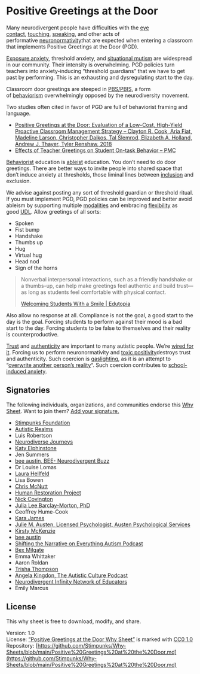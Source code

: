 # Positive Greetings at the Door

Many neurodivergent people have difficulties with the [eye contact](https://stimpunks.org/eye-contact/), [touching](https://stimpunks.org/access/perceptual-worlds/), [speaking](https://stimpunks.org/glossary/situational-mutism/), and other acts of performative [neuronormativity](https://stimpunks.org/glossary/neuronormativity/)that are expected when entering a classroom that implements Positive Greetings at the Door (PGD).

[Exposure anxiety](https://stimpunks.org/glossary/exposure-anxiety/), threshold anxiety, and [situational mutism](https://stimpunks.org/glossary/situational-mutism/) are widespread in our community. Their intensity is overwhelming. PGD policies turn teachers into anxiety-inducing “threshold guardians” that we have to get past by performing. This is an exhausting and dysregulating start to the day.

Classroom door greetings are steeped in [PBS/PBIS](https://stimpunks.org/glossary/behaviorism/), a form of [behaviorism](https://stimpunks.org/glossary/behaviorism/) overwhelmingly opposed by the neurodiversity movement.

Two studies often cited in favor of PGD are full of behaviorist framing and language.

- [Positive Greetings at the Door: Evaluation of a Low-Cost, High-Yield Proactive Classroom Management Strategy – Clayton R. Cook, Aria Fiat, Madeline Larson, Christopher Daikos, Tal Slemrod, Elizabeth A. Holland, Andrew J. Thayer, Tyler Renshaw, 2018](https://journals.sagepub.com/doi/abs/10.1177/1098300717753831)
- [Effects of Teacher Greetings on Student On-task Behavior – PMC](https://www.ncbi.nlm.nih.gov/pmc/articles/PMC1885415/)

[Behaviorist](https://stimpunks.org/glossary/behaviorism/) education is [ableist](https://stimpunks.org/glossary/ableism/) education.
You don’t need to do door greetings. There are better ways to invite people into shared space that don’t induce anxiety at thresholds, those liminal lines between [inclusion](https://stimpunks.org/glossary/inclusion/) and exclusion.

We advise against posting any sort of threshold guardian or threshold ritual. If you must implement PGD, PGD policies can be improved and better avoid ableism by supporting multiple [modalities](https://stimpunks.org/glossary/modality/) and embracing [flexibility](https://stimpunks.org/glossary/flexibility/) as good [UDL](https://stimpunks.org/glossary/universal-design-for-learning/). Allow greetings of all sorts:

- Spoken
- Fist bump
- Handshake
- Thumbs up
- Hug
- Virtual hug
- Head nod
- Sign of the horns

> Nonverbal interpersonal interactions, such as a friendly handshake or a thumbs-up, can help make greetings feel authentic and build trust—as long as students feel comfortable with physical contact.
> 
> [Welcoming Students With a Smile | Edutopia](https://www.edutopia.org/article/welcoming-students-smile/)

Also allow no response at all. Compliance is not the goal, a good start to the day is the goal. Forcing students to perform against their mood is a bad start to the day. Forcing students to be false to themselves and their reality is counterproductive.

[Trust](https://stimpunks.org/glossary/trust/) and [authenticity](https://stimpunks.org/glossary/very-grand-emotions/) are important to many autistic people. We’re [wired for it](https://stimpunks.org/glossary/canary/). Forcing us to perform neuronormativity and [toxic positivity](https://stimpunks.org/glossary/toxic-positivity/)destroys trust and authenticity. Such coercion is [gaslighting](https://medium.com/@sheaemmafett/10-things-i-wish-i-d-known-about-gaslighting-22234cb5e407), as it is an attempt to “[overwrite another person’s reality](https://medium.com/@sheaemmafett/10-things-i-wish-i-d-known-about-gaslighting-22234cb5e407)“. Such coercion contributes to [school-induced anxiety](https://stimpunks.org/glossary/school-induced-anxiety/).

## Signatories

The following individuals, organizations, and communities endorse this [Why Sheet](https://stimpunks.org/why/). Want to join them? [Add your signature.](https://stimpunks.org/fieldguide/operations/forms/sign-why-sheet/)

- [Stimpunks Foundation](https://stimpunks.org/)
- [Autistic Realms](https://www.autisticrealms.com)
- Luis Robertson
- [Neurodiverse Journeys](https://www.neurodiversejourneys.com)
- [Katy Elphinstone](https://www.neurofabulous.org.uk)
- Jen Summers
- [bee austin, BEE- Neurodivergent Buzz](https://www.facebook.com/bee.neurodivergentbuzz/)
- Dr Louise Lomas
- [Laura Hellfeld](https://laurahellfeld.co.uk)
- Lisa Bowen
- [Chris McNutt](https://www.humanrestorationproject.org)
- [Human Restoration Project](https://www.humanrestorationproject.org)
- [Nick Covington](https://www.humanrestorationproject.org)
- [Julia Lee Barclay-Morton, PhD](https://TheUnadaptedOnes.com)
- Geoffrey Hume-Cook
- [Kara James](https://www.playcreative.com.au)
- [Julie M. Austen, Licensed Psychologist, Austen Psychological Services](https://www.austenpsychologicalservices.com)
- [Kirsty McKenzie](https://www.adhd-coach.nz)
- [bee austin](https://www.facebook.com/GRANN)
- [Shifting the Narrative on Everything Autism Podcast](https://shiftingournarrative.podbean.com/)
- [Bex Milgate](https://www.bexmilgatetherapy.com)
- Emma Whittaker
- Aaron Roldan
- [Trisha Thompson](https://www.instagram.com/intentionalteachingsolutions/)
- [Angela Kingdon, The Autistic Culture Podcast](https://www.AutisticCulturePodcast.com)
- [Neurodivergent Infinity Network of Educators](https://tinyurl.com/NINEsite)
- Emily Marcus

## License

This why sheet is free to download, modify, and share.

Version: 1.0  
License: [“Positive Greetings at the Door Why Sheet”](https://stimpunks.org/why/positive-greetings-at-the-door/) is marked with [CC0 1.0](https://creativecommons.org/publicdomain/zero/1.0/?ref=chooser-v1)  
Repository: [https://github.com/Stimpunks/Why-Sheets/blob/main/Positive%20Greetings%20at%20the%20Door.md](https://github.com/Stimpunks/Why-Sheets/blob/main/Positive%20Greetings%20at%20the%20Door.md)
